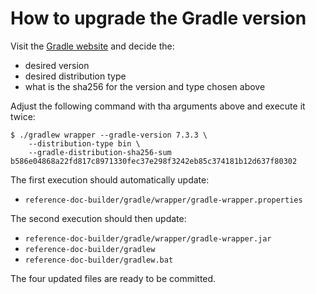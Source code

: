 # How to upgrade the Gradle version

Visit the [Gradle website](https://gradle.org/releases) and decide the:

- desired version
- desired distribution type
- what is the sha256 for the version and type chosen above

Adjust the following command with tha arguments above and execute it twice:

```asciidoc
$ ./gradlew wrapper --gradle-version 7.3.3 \
    --distribution-type bin \
    --gradle-distribution-sha256-sum b586e04868a22fd817c8971330fec37e298f3242eb85c374181b12d637f80302
```

The first execution should automatically update:

- `reference-doc-builder/gradle/wrapper/gradle-wrapper.properties`

The second execution should then update:

- `reference-doc-builder/gradle/wrapper/gradle-wrapper.jar`
- `reference-doc-builder/gradlew`
- `reference-doc-builder/gradlew.bat`

The four updated files are ready to be committed.
